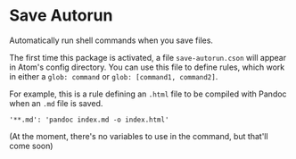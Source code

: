 # Save Autorun

Automatically run shell commands when you save files.

The first time this package is activated, a file `save-autorun.cson` will appear in Atom's config directory. You can use this file to define rules, which work in either a `glob: command` or `glob: [command1, command2]`.

For example, this is a rule defining an `.html` file to be compiled with Pandoc when an `.md` file is saved.

```
'**.md': 'pandoc index.md -o index.html'
```

(At the moment, there's no variables to use in the command, but that'll come soon)
